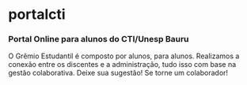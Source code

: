 # portalcti
### Portal Online para alunos do CTI/Unesp Bauru
O Grêmio Estudantil é composto por alunos, para alunos. Realizamos a conexão entre os discentes e a administração, tudo isso com base na gestão colaborativa. Deixe sua sugestão! Se torne um colaborador!

